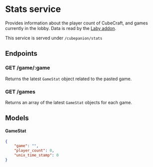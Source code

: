 # Stats service

Provides information about the player count of CubeCraft, and games currently in the lobby. Data is read by the [Laby addon](https://github.com/Fesaa/Cubepanion).

This service is served under `/cubepanion/stats`


## Endpoints

### GET /game/:game

Returns the latest `GameStat` object related to the pasted game. 

### GET /games

Returns an array of the latest `GameStat` objects for each game.


## Models

#### GameStat

```json
{
    "game": "",
    "player_count": 0,
    "unix_time_stamp": 0
}
```
